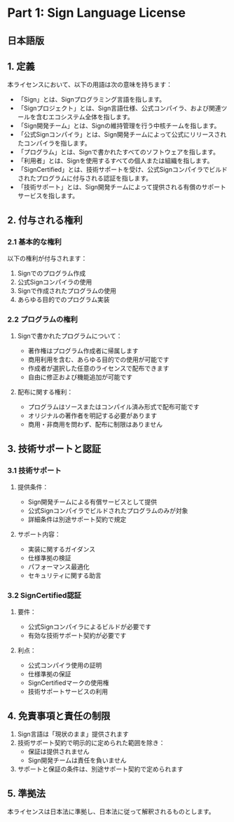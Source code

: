 # Part 1: Sign Language License

## 日本語版

## 1. 定義

本ライセンスにおいて、以下の用語は次の意味を持ちます：

- 「Sign」とは、Signプログラミング言語を指します。
- 「Signプロジェクト」とは、Sign言語仕様、公式コンパイラ、および関連ツールを含むエコシステム全体を指します。
- 「Sign開発チーム」とは、Signの維持管理を行う中核チームを指します。
- 「公式Signコンパイラ」とは、Sign開発チームによって公式にリリースされたコンパイラを指します。
- 「プログラム」とは、Signで書かれたすべてのソフトウェアを指します。
- 「利用者」とは、Signを使用するすべての個人または組織を指します。
- 「SignCertified」とは、技術サポートを受け、公式Signコンパイラでビルドされたプログラムに付与される認証を指します。
- 「技術サポート」とは、Sign開発チームによって提供される有償のサポートサービスを指します。

## 2. 付与される権利

### 2.1 基本的な権利
以下の権利が付与されます：
1. Signでのプログラム作成
2. 公式Signコンパイラの使用
3. Signで作成されたプログラムの使用
4. あらゆる目的でのプログラム実装

### 2.2 プログラムの権利
1. Signで書かれたプログラムについて：
   - 著作権はプログラム作成者に帰属します
   - 商用利用を含む、あらゆる目的での使用が可能です
   - 作成者が選択した任意のライセンスで配布できます
   - 自由に修正および機能追加が可能です

2. 配布に関する権利：
   - プログラムはソースまたはコンパイル済み形式で配布可能です
   - オリジナルの著作者を明記する必要があります
   - 商用・非商用を問わず、配布に制限はありません

## 3. 技術サポートと認証

### 3.1 技術サポート
1. 提供条件：
   - Sign開発チームによる有償サービスとして提供
   - 公式Signコンパイラでビルドされたプログラムのみが対象
   - 詳細条件は別途サポート契約で規定

2. サポート内容：
   - 実装に関するガイダンス
   - 仕様準拠の検証
   - パフォーマンス最適化
   - セキュリティに関する助言

### 3.2 SignCertified認証
1. 要件：
   - 公式Signコンパイラによるビルドが必要です
   - 有効な技術サポート契約が必要です

2. 利点：
   - 公式コンパイラ使用の証明
   - 仕様準拠の保証
   - SignCertifiedマークの使用権
   - 技術サポートサービスの利用

## 4. 免責事項と責任の制限

1. Sign言語は「現状のまま」提供されます
2. 技術サポート契約で明示的に定められた範囲を除き：
   - 保証は提供されません
   - Sign開発チームは責任を負いません
3. サポートと保証の条件は、別途サポート契約で定められます

## 5. 準拠法

本ライセンスは日本法に準拠し、日本法に従って解釈されるものとします。
